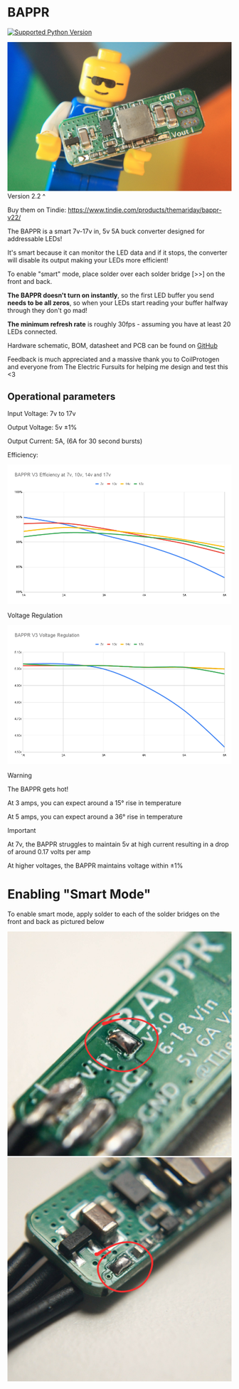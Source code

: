 # BAPPR

[![Supported Python Version](https://img.shields.io/badge/Version-3.0-blue)]()

![promo_front.jpg](docs/images/promo_front.jpg)
Version 2.2 ^

Buy them on Tindie: https://www.tindie.com/products/themariday/bappr-v22/


The BAPPR is a smart 7v-17v in, 5v 5A buck converter designed for addressable LEDs!

It's smart because it can monitor the LED data and if it stops, the converter will disable its output making your LEDs more efficient!

To enable "smart" mode, place solder over each solder bridge [>>] on the front and back.

**The BAPPR doesn't turn on instantly**, so the first LED buffer you send **needs to be all zeros**, so when your LEDs start reading your buffer halfway through they don't go mad!

**The minimum refresh rate** is roughly 30fps - assuming you have at least 20 LEDs connected.

Hardware schematic, BOM, datasheet and PCB can be found on [GitHub](https://www.github.com/themariday/bappr)

Feedback is much appreciated and a massive thank you to CoilProtogen and everyone from The Electric Fursuits for helping me design and test this <3

## Operational parameters

Input Voltage: 7v to 17v

Output Voltage: 5v ±1%

Output Current: 5A, (6A for 30 second bursts)

Efficiency:

![efficiency_graph.png](docs/images/efficiency_graph.png)

Voltage Regulation

![voltage_regulation.png](docs/images/voltage_regulation.png)

> [!WARNING]
> The BAPPR gets hot!
> 
> At 3 amps, you can expect around a 15° rise in temperature
> 
> At 5 amps, you can expect around a 36° rise in temperature

> [!IMPORTANT]
> 
> At 7v, the BAPPR struggles to maintain 5v at high current resulting in a drop of around 0.17 volts per amp
> 
> At higher voltages, the BAPPR maintains voltage within ±1%

# Enabling "Smart Mode"

To enable smart mode, apply solder to each of the solder bridges on the front and back as pictured below 

![solder_bridge_back.jpg](docs/images/solder_bridge_back.jpg)
![solder_bridge_front.jpg](docs/images/solder_bridge_front.jpg)
